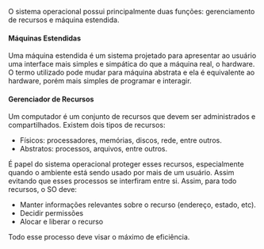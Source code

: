 O sistema operacional possui principalmente duas funções: gerenciamento de recursos e máquina estendida.
#### Máquinas Estendidas

Uma máquina estendida é um sistema projetado para apresentar ao usuário uma interface mais simples e simpática do que a máquina real, o hardware. O termo utilizado pode mudar para máquina abstrata e ela é equivalente ao hardware, porém mais simples de programar e interagir.
#### Gerenciador de Recursos

Um computador é um conjunto de recursos que devem ser administrados e compartilhados. Existem dois tipos de recursos:

- Físicos: processadores, memórias, discos, rede, entre outros.
- Abstratos: processos, arquivos, entre outros.

É papel do sistema operacional proteger esses recursos, especialmente quando o ambiente está sendo usado por mais de um usuário. Assim evitando que esses processos se interfiram entre si. Assim, para todo recursos, o SO deve:

- Manter informações relevantes sobre o recurso (endereço, estado, etc).
- Decidir permissões
- Alocar e liberar o recurso

Todo esse processo deve visar o máximo de eficiência.